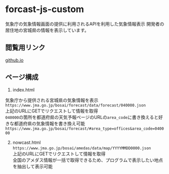 # forcast-js-custom
気象庁の気象情報画面の提供に利用されるAPIを利用した気象情報表示
開発者の居住地の宮城県の情報を表示しています。

## 閲覧用リンク
[github.io](https://poolbooyer.github.io/forcast-js-custom/)

## ページ構成
1. index.html

気象庁から提供される宮城県の気象情報を表示
`https://www.jma.go.jp/bosai/forecast/data/forecast/040000.json`  
上記のURLにGETでリクエストして情報を取得  
`040000`の箇所を都道府県の天気予報ページのURLの`area_code`に書き換えると好きな都道府県の気象情報を書き換え可能  
`https://www.jma.go.jp/bosai/forecast/#area_type=offices&area_code=040000`

2. nowcast.html
`https://www.jma.go.jp/bosai/amedas/data/map/YYYYMMDD0000.json`  
上記のURLにGETでリクエストして情報を取得  
全国のアメダス情報が一括で取得できるため、プログラムで表示したい地点を抽出して表示可能
